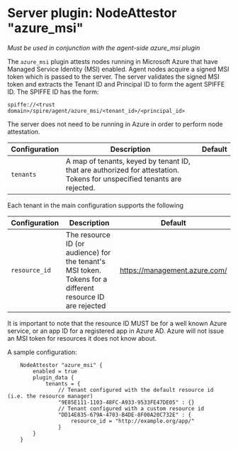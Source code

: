 # Server plugin: NodeAttestor "azure_msi"

*Must be used in conjunction with the agent-side azure_msi plugin*

The `azure_msi` plugin attests nodes running in Microsoft Azure that have 
Managed Service Identity (MSI) enabled. Agent nodes acquire a signed MSI token
which is passed to the server. The server validates the signed MSI token and
extracts the Tenant ID and Principal ID to form the agent SPIFFE ID. The SPIFFE
ID has the form:

```
spiffe://<trust domain>/spire/agent/azure_msi/<tenant_id>/<principal_id>
```

The server does not need to be running in Azure in order to perform node
attestation.

| Configuration   | Description | Default                 |
| --------------- | ----------- | ----------------------- |
| `tenants`       | A map of tenants, keyed by tenant ID, that are authorized for attestation. Tokens for unspecified tenants are rejected. | |

Each tenant in the main configuration supports the following

| Configuration | Description | Default                 |
| ------------- | ----------- | ----------------------- |
| `resource_id` | The resource ID (or audience) for the tenant's MSI token. Tokens for a different resource ID are rejected | https://management.azure.com/ |

It is important to note that the resource ID MUST be for a well known Azure
service, or an app ID for a registered app in Azure AD. Azure will not issue an
MSI token for resources it does not know about.

A sample configuration:

```
    NodeAttestor "azure_msi" {
        enabled = true
        plugin_data {
            tenants = {
                // Tenant configured with the default resource id (i.e. the resource manager)
                "9E85E111-1103-48FC-A933-9533FE47DE05" : {}
                // Tenant configured with a custom resource id
                "DD14E835-679A-4703-B4DE-8F00A20C732E" : {
                    resource_id = "http://example.org/app/"
                }
        }
    }
```
